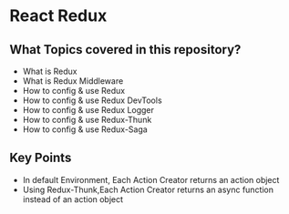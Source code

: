 # React Redux

## What Topics covered in this repository?

-  What is Redux
-  What is Redux Middleware
-  How to config & use Redux
-  How to config & use Redux DevTools
-  How to config & use Redux Logger
-  How to config & use Redux-Thunk
-  How to config & use Redux-Saga

## Key Points

-  In default Environment, Each Action Creator returns an action object
-  Using Redux-Thunk,Each Action Creator returns an async function instead of an action object
